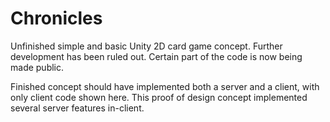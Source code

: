 # Chronicles

Unfinished simple and basic Unity 2D card game concept. Further development has been ruled out. Certain part of the code is now being made public.

Finished concept should have implemented both a server and a client, with only client code shown here. This proof of design concept implemented several server features in-client.
